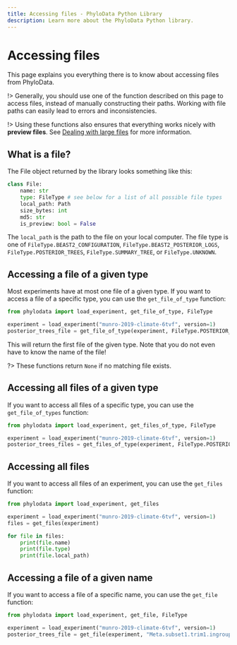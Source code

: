 ```yaml
---
title: Accessing files - PhyloData Python Library
description: Learn more about the PhyloData Python library.
---
```


# Accessing files

This page explains you everything there is to know about accessing files from PhyloData.

!> Generally, you should use one of the function described on this page to access files, instead of manually constructing their paths. Working with file paths can easily lead to errors and inconsistencies.

!> Using these functions also ensures that everything works nicely with **preview files**. See [Dealing with large files](/docs/python_large_files) for more information.

## What is a file?

The File object returned by the library looks something like this:

```python
class File:
    name: str
    type: FileType # see below for a list of all possible file types
    local_path: Path
    size_bytes: int
    md5: str
    is_preview: bool = False
```

The `local_path` is the path to the file on your local computer. The file type is one of `FileType.BEAST2_CONFIGURATION`, `FileType.BEAST2_POSTERIOR_LOGS`, `FileType.POSTERIOR_TREES`, `FileType.SUMMARY_TREE`, or `FileType.UNKNOWN`.

## Accessing a file of a given type

Most experiments have at most one file of a given type. If you want to access a file of a specific type, you can use the `get_file_of_type` function:

```python
from phylodata import load_experiment, get_file_of_type, FileType

experiment = load_experiment("munro-2019-climate-6tvf", version=1)
posterior_trees_file = get_file_of_type(experiment, FileType.POSTERIOR_TREES)
```

This will return the first file of the given type. Note that you do not even have to know the name of the file!

?> These functions return `None` if no matching file exists.

## Accessing all files of a given type

If you want to access all files of a specific type, you can use the `get_file_of_types` function:

```python
from phylodata import load_experiment, get_files_of_type, FileType

experiment = load_experiment("munro-2019-climate-6tvf", version=1)
posterior_trees_files = get_files_of_type(experiment, FileType.POSTERIOR_TREES)
```

## Accessing all files

If you want to access all files of an experiment, you can use the `get_files` function:

```python
from phylodata import load_experiment, get_files

experiment = load_experiment("munro-2019-climate-6tvf", version=1)
files = get_files(experiment)

for file in files:
    print(file.name)
    print(file.type)
    print(file.local_path)
```

## Accessing a file of a given name

If you want to access a file of a specific name, you can use the `get_file` function:

```python
from phylodata import load_experiment, get_file, FileType

experiment = load_experiment("munro-2019-climate-6tvf", version=1)
posterior_trees_file = get_file(experiment, "Meta.subset1.trim1.ingroup.B.xml")

```
